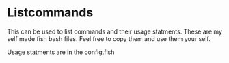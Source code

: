 # Listcommands
This can be used to list commands and their usage statments.
These are my self made fish bash files. Feel free to copy them and use them your self.

Usage statments are in the config.fish
